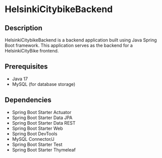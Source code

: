 # HelsinkiCitybikeBackend

## Description
HelsinkiCitybikeBackend is a backend application built using Java Spring Boot framework. This application serves as the backend for a HelsinkiCityBike frontend.

## Prerequisites
- Java 17
- MySQL (for database storage)

## Dependencies
- Spring Boot Starter Actuator
- Spring Boot Starter Data JPA
- Spring Boot Starter Data REST
- Spring Boot Starter Web
- Spring Boot DevTools
- MySQL Connector/J
- Spring Boot Starter Test
- Spring Boot Starter Thymeleaf